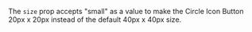 The `size` prop accepts "small" as a value to make the Circle Icon Button 20px x 20px instead of the default 40px x 40px size.